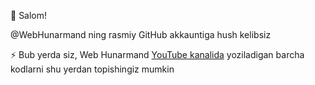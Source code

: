 👋 Salom!

@WebHunarmand ning rasmiy GitHub akkauntiga hush kelibsiz

⚡ Bub yerda siz, Web Hunarmand [YouTube kanalida](https://youtube.com/@WebHUnarmand) yoziladigan barcha kodlarni shu yerdan topishingiz mumkin
